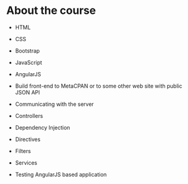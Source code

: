 # About the course

* HTML
* CSS
* Bootstrap
* JavaScript
* AngularJS
* Build front-end to MetaCPAN or to some other web site with public JSON API



* Communicating with the server
* Controllers
* Dependency Injection
* Directives
* Filters
* Services
* Testing AngularJS based application





